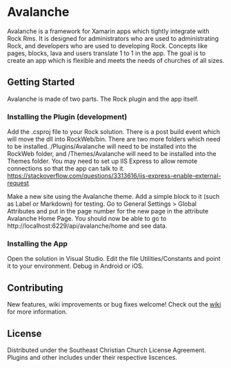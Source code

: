# Avalanche

Avalanche is a framework for Xamarin apps which tightly integrate with Rock Rms. It is designed for administrators who are used to administrating Rock, and developers who are used to developing Rock. Concepts like pages, blocks, lava and users translate 1 to 1 in the app. The goal is to create an app which is flexible and meets the needs of churches of all sizes.

## Getting Started

Avalanche is made of two parts. The Rock plugin and the app itself.

### Installing the Plugin (development)

Add the .csproj file to your Rock solution. There is a post build event which will move the dll into RockWeb/bin. There are two more folders which need to be installed. /Plugins/Avalanche will need to be installed into the RockWeb folder, and /Themes/Avalanche will need to be installed into the Themes folder. You may need to set up IIS Express to allow remote connections so that the app can talk to it. https://stackoverflow.com/questions/3313616/iis-express-enable-external-request

Make a new site using the Avalanche theme. Add a simple block to it (such as Label or Markdown) for testing. Go to General Settings > Global Attributes and put in the page number for the new page in the attribute Avalanche Home Page. You should now be able to go to http://localhost:6229/api/avalanche/home and see data.

### Installing the App

Open the solution in Visual Studio. Edit the file Utilities/Constants and point it to your environment. Debug in Android or iOS.

## Contributing

New features, wiki improvements or bug fixes welcome! Check out the [wiki](https://github.com/secc/Avalanche/wiki)
 for more information. 
## License

Distributed under the Southeast Christian Church License Agreement. Plugins and other includes under their respective liscences.
